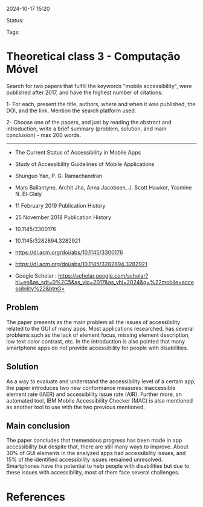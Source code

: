 2024-10-17 15:20

Status: 

Tags: 

# Theoretical class 3 - Computação Móvel

Search for two papers that fulfill the keywords "mobile accessibility", were published after 2017, and have the highest number of citations:

1- For each, present the title, authors, where and when it was published, the DOI, and the link. Mention the search platform used.

2- Choose one of the papers, and just by reading the abstract and introduction, write a brief summary (problem, solution, and main conclusion) - max 200 words.

------------------

- The Current Status of Accessibility in Mobile Apps
- Study of Accessibility Guidelines of Mobile Applications

- Shunguo Yan, P. G. Ramachandran
- Mars Ballantyne, Archit Jha, Anna Jacobsen, J. Scott Hawker, Yasmine N. El-Glaly

- 11 February 2019 Publication History
- 25 November 2018 Publication History

- 10.1145/3300176
- 10.1145/3282894.3282921

- https://dl.acm.org/doi/abs/10.1145/3300176
- https://dl.acm.org/doi/abs/10.1145/3282894.3282921

- Google Scholar : https://scholar.google.com/scholar?hl=en&as_sdt=0%2C5&as_ylo=2017&as_yhi=2024&q=%22mobile+accessibility%22&btnG=

## Problem 

The paper presents as the main problem all the issues of accessibility related to the GUI of many apps. Most applications researched, has several problems such as the lack of element focus, missing element description, low text color contrast, etc. In the introduction is also pointed that many smartphone apps do not provide accessibility for people with disabilities.

## Solution

As a way to evaluate and understand the accessibility level of a certain app, the paper introduces two new conformance measures: inaccessible element rate (IAER) and accessibility issue rate (AIR). Further more, an automated tool, IBM Mobile Accessibility Checker (MAC) is also mentioned as another tool to use with the two previous mentioned.

## Main conclusion

The paper concludes that tremendous progress has been made in app accessibility but despite that, there are still many ways to improve. About 30% of GUI elements in the analyzed apps had accessibility issues, and 15% of the identified accessibility issues remained unresolved. Smartphones have the potential to help people with disabilities but due to these issues with accessibility, most of them face several challenges. 

# References

